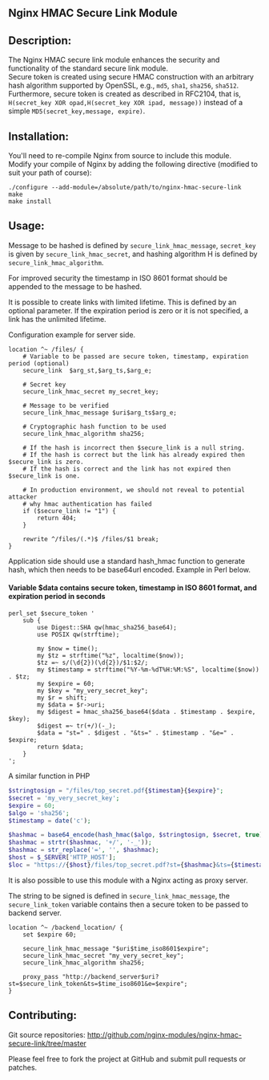 Nginx HMAC Secure Link Module
--

Description:
--

The Nginx HMAC secure link module enhances the security and functionality of the standard secure link module.  
Secure token is created using secure HMAC construction with an arbitrary hash algorithm supported by OpenSSL, e.g., `md5`, `sha1`, `sha256`, `sha512`. Furthermore, secure token is created as described in RFC2104, that is, `H(secret_key XOR opad,H(secret_key XOR ipad, message))` instead of a simple `MD5(secret_key,message, expire)`.

Installation:
--

You'll need to re-compile Nginx from source to include this module.  
Modify your compile of Nginx by adding the following directive (modified to suit your path of course):

    ./configure --add-module=/absolute/path/to/nginx-hmac-secure-link
    make
    make install

Usage:
--

Message to be hashed is defined by `secure_link_hmac_message`, `secret_key` is given by `secure_link_hmac_secret`, and hashing algorithm H is defined by `secure_link_hmac_algorithm`.

For improved security the timestamp in ISO 8601 format should be appended to the message to be hashed.

It is possible to create links with limited lifetime. This is defined by an optional parameter. If the expiration period is zero or it is not specified, a link has the unlimited lifetime.

Configuration example for server side.

```nginx
location ^~ /files/ {
    # Variable to be passed are secure token, timestamp, expiration period (optional)
    secure_link  $arg_st,$arg_ts,$arg_e;

    # Secret key
    secure_link_hmac_secret my_secret_key;

    # Message to be verified
    secure_link_hmac_message $uri$arg_ts$arg_e;

    # Cryptographic hash function to be used
    secure_link_hmac_algorithm sha256;

    # If the hash is incorrect then $secure_link is a null string.
    # If the hash is correct but the link has already expired then $secure_link is zero.
    # If the hash is correct and the link has not expired then $secure_link is one.

    # In production environment, we should not reveal to potential attacker
    # why hmac authentication has failed
    if ($secure_link != "1") {
        return 404;
    }

    rewrite ^/files/(.*)$ /files/$1 break;
}
```

Application side should use a standard hash_hmac function to generate hash, which then needs to be base64url encoded. Example in Perl below.

#### Variable $data contains secure token, timestamp in ISO 8601 format, and expiration period in seconds

```nginx
perl_set $secure_token '
    sub {
        use Digest::SHA qw(hmac_sha256_base64);
        use POSIX qw(strftime);

        my $now = time();
        my $tz = strftime("%z", localtime($now));
        $tz =~ s/(\d{2})(\d{2})/$1:$2/;
        my $timestamp = strftime("%Y-%m-%dT%H:%M:%S", localtime($now)) . $tz;
        my $expire = 60;
        my $key = "my_very_secret_key";
        my $r = shift;
        my $data = $r->uri;
        my $digest = hmac_sha256_base64($data . $timestamp . $expire,  $key);
        $digest =~ tr(+/)(-_);
        $data = "st=" . $digest . "&ts=" . $timestamp . "&e=" . $expire;
        return $data;
    }
';
```

A similar function in PHP

```php
$stringtosign = "/files/top_secret.pdf{$timestam}{$expire}";
$secret = 'my_very_secret_key';
$expire = 60;
$algo = 'sha256';
$timestamp = date('c');

$hashmac = base64_encode(hash_hmac($algo, $stringtosign, $secret, true));
$hashmac = strtr($hashmac, '+/', '-_'));
$hashmac = str_replace('=', '', $hashmac);
$host = $_SERVER['HTTP_HOST'];
$loc = "https://{$host}/files/top_secret.pdf?st={$hashmac}&ts={$timestamp}&e={$expire}";
```

It is also possible to use this module with a Nginx acting as proxy server.

The string to be signed is defined in `secure_link_hmac_message`, the `secure_link_token` variable contains then a secure token to be passed to backend server.

```nginx
location ^~ /backend_location/ {
    set $expire 60;

    secure_link_hmac_message "$uri$time_iso8601$expire";
    secure_link_hmac_secret "my_very_secret_key";
    secure_link_hmac_algorithm sha256;

    proxy_pass "http://backend_server$uri?st=$secure_link_token&ts=$time_iso8601&e=$expire";
}
```


Contributing:
--

Git source repositories: http://github.com/nginx-modules/nginx-hmac-secure-link/tree/master

Please feel free to fork the project at GitHub and submit pull requests or patches.
